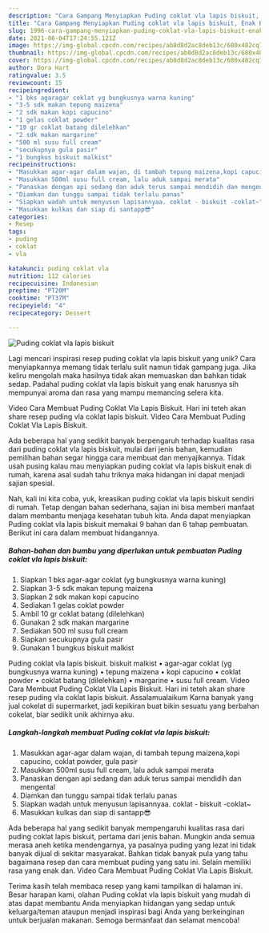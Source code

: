 ```yaml
---
description: "Cara Gampang Menyiapkan Puding coklat vla lapis biskuit, Enak Banget"
title: "Cara Gampang Menyiapkan Puding coklat vla lapis biskuit, Enak Banget"
slug: 1996-cara-gampang-menyiapkan-puding-coklat-vla-lapis-biskuit-enak-banget
date: 2021-06-04T17:24:55.121Z
image: https://img-global.cpcdn.com/recipes/ab8d8d2ac8deb13c/680x482cq70/puding-coklat-vla-lapis-biskuit-foto-resep-utama.jpg
thumbnail: https://img-global.cpcdn.com/recipes/ab8d8d2ac8deb13c/680x482cq70/puding-coklat-vla-lapis-biskuit-foto-resep-utama.jpg
cover: https://img-global.cpcdn.com/recipes/ab8d8d2ac8deb13c/680x482cq70/puding-coklat-vla-lapis-biskuit-foto-resep-utama.jpg
author: Dora Hart
ratingvalue: 3.5
reviewcount: 15
recipeingredient:
- "1 bks agaragar coklat yg bungkusnya warna kuning"
- "3-5 sdk makan tepung maizena"
- "2 sdk makan kopi capucino"
- "1 gelas coklat powder"
- "10 gr coklat batang dilelehkan"
- "2 sdk makan margarine"
- "500 ml susu full cream"
- "secukupnya gula pasir"
- "1 bungkus biskuit malkist"
recipeinstructions:
- "Masukkan agar-agar dalam wajan, di tambah tepung maizena,kopi capucino, coklat powder, gula pasir"
- "Masukkan 500ml susu full cream, lalu aduk sampai merata"
- "Panaskan dengan api sedang dan aduk terus sampai mendidih dan mengental"
- "Diamkan dan tunggu sampai tidak terlalu panas"
- "Siapkan wadah untuk menyusun lapisannyaa. coklat - biskuit -coklat~"
- "Masukkan kulkas dan siap di santapp😎"
categories:
- Resep
tags:
- puding
- coklat
- vla

katakunci: puding coklat vla 
nutrition: 112 calories
recipecuisine: Indonesian
preptime: "PT20M"
cooktime: "PT37M"
recipeyield: "4"
recipecategory: Dessert

---
```



![Puding coklat vla lapis biskuit](https://img-global.cpcdn.com/recipes/ab8d8d2ac8deb13c/680x482cq70/puding-coklat-vla-lapis-biskuit-foto-resep-utama.jpg)

Lagi mencari inspirasi resep puding coklat vla lapis biskuit yang unik? Cara menyiapkannya memang tidak terlalu sulit namun tidak gampang juga. Jika keliru mengolah maka hasilnya tidak akan memuaskan dan bahkan tidak sedap. Padahal puding coklat vla lapis biskuit yang enak harusnya sih mempunyai aroma dan rasa yang mampu memancing selera kita.

Video Cara Membuat Puding Coklat Vla Lapis Biskuit. Hari ini teteh akan share resep puding vla coklat lapis biskuit. Video Cara Membuat Puding Coklat Vla Lapis Biskuit.

Ada beberapa hal yang sedikit banyak berpengaruh terhadap kualitas rasa dari puding coklat vla lapis biskuit, mulai dari jenis bahan, kemudian pemilihan bahan segar hingga cara membuat dan menyajikannya. Tidak usah pusing kalau mau menyiapkan puding coklat vla lapis biskuit enak di rumah, karena asal sudah tahu triknya maka hidangan ini dapat menjadi sajian spesial.


Nah, kali ini kita coba, yuk, kreasikan puding coklat vla lapis biskuit sendiri di rumah. Tetap dengan bahan sederhana, sajian ini bisa memberi manfaat dalam membantu menjaga kesehatan tubuh kita. Anda dapat menyiapkan Puding coklat vla lapis biskuit memakai 9 bahan dan 6 tahap pembuatan. Berikut ini cara dalam membuat hidangannya.

<!--inarticleads1-->

##### Bahan-bahan dan bumbu yang diperlukan untuk pembuatan Puding coklat vla lapis biskuit:

1. Siapkan 1 bks agar-agar coklat (yg bungkusnya warna kuning)
1. Siapkan 3-5 sdk makan tepung maizena
1. Siapkan 2 sdk makan kopi capucino
1. Sediakan 1 gelas coklat powder
1. Ambil 10 gr coklat batang (dilelehkan)
1. Gunakan 2 sdk makan margarine
1. Sediakan 500 ml susu full cream
1. Siapkan secukupnya gula pasir
1. Gunakan 1 bungkus biskuit malkist


Puding coklat vla lapis biskuit. biskuit malkist • agar-agar coklat (yg bungkusnya warna kuning) • tepung maizena • kopi capucino • coklat powder • coklat batang (dilelehkan) • margarine • susu full cream. Video Cara Membuat Puding Coklat Vla Lapis Biskuit. Hari ini teteh akan share resep puding vla coklat lapis biskuit. Assalamualaikum Karna banyak yang jual cokelat di supermarket, jadi kepikiran buat bikin sesuatu yang berbahan cokelat, biar sedikit unik akhirnya aku. 

<!--inarticleads2-->

##### Langkah-langkah membuat Puding coklat vla lapis biskuit:

1. Masukkan agar-agar dalam wajan, di tambah tepung maizena,kopi capucino, coklat powder, gula pasir
1. Masukkan 500ml susu full cream, lalu aduk sampai merata
1. Panaskan dengan api sedang dan aduk terus sampai mendidih dan mengental
1. Diamkan dan tunggu sampai tidak terlalu panas
1. Siapkan wadah untuk menyusun lapisannyaa. coklat - biskuit -coklat~
1. Masukkan kulkas dan siap di santapp😎


Ada beberapa hal yang sedikit banyak mempengaruhi kualitas rasa dari puding coklat lapis biskuit, pertama dari jenis bahan. Mungkin anda semua merasa aneh ketika mendengarnya, ya pasalnya puding yang lezat ini tidak banyak dijual di sekitar masyarakat. Bahkan tidak banyak pula yang tahu bagaimana resep dan cara membuat puding yang satu ini. Selain memiliki rasa yang enak dan. Video Cara Membuat Puding Coklat Vla Lapis Biskuit. 

Terima kasih telah membaca resep yang kami tampilkan di halaman ini. Besar harapan kami, olahan Puding coklat vla lapis biskuit yang mudah di atas dapat membantu Anda menyiapkan hidangan yang sedap untuk keluarga/teman ataupun menjadi inspirasi bagi Anda yang berkeinginan untuk berjualan makanan. Semoga bermanfaat dan selamat mencoba!
